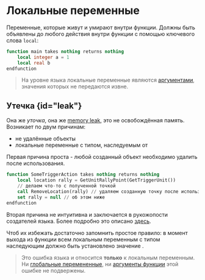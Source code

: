# Локальные переменные

Переменные, которые живут и умирают внутри функции. Должны быть объявлены до любого действия внутри функции с помощью
ключевого слова `local`:

```SQL
function main takes nothing returns nothing
    local integer a = 1
    local real b
endfunction
```

> На уровне языка локальные переменные являются [аргументами](arguments.md), значения которых не передаются извне.

## Утечка {id="leak"}

Она же _уточка_, она же [memory leak](https://w.wiki/9jpZ), это не освобождённая память. Возникает по двум причинам:
- не удалённые объекты
- локальные переменные с типом, наследуемым от [](handle.md)

Первая причина проста - любой созданный объект необходимо удалить после использования.

```SQL
function SomeTriggerAction takes nothing returns nothing
    local location rally = GetUnitRallyPoint(GetTriggerUnit())
    // делаем что-то с полученной точкой
    call RemoveLocation(rally) // удаляем созданную точку после использования
    set rally = null // об этом ниже
endfunction
```

Вторая причина не интуитивна и заключается в рукожопости создателей языка. Более подробно это
описано [здесь](https://xgm.guru/p/wc3/Jass-MythBusters).

Чтоб их избежать достаточно запомнить простое правило: в момент выхода из функции всем локальным переменным с типом
наследующим [](handle.md) должно быть установлено значение [](null.md).

> Это ошибка языка и относится **только** к локальным переменным. Ни [глобальные перемененные](globals.md),
> ни [аргументы функции](arguments.md) этой ошибке не подвержены.
